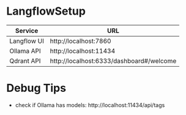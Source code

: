 # LangflowSetup

| Service | URL |
|---------|-----|
| Langflow UI | http://localhost:7860 |
| Ollama API | http://localhost:11434 |
| Qdrant API | http://localhost:6333/dashboard#/welcome|

# Debug Tips
* check if Ollama has models: http://localhost:11434/api/tags